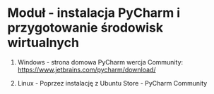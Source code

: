 # Moduł - instalacja PyCharm i przygotowanie środowisk wirtualnych

1. Windows - strona domowa PyCharm wercja Community: https://www.jetbrains.com/pycharm/download/

2. Linux - Poprzez instalację z Ubuntu Store - PyCharm Community

